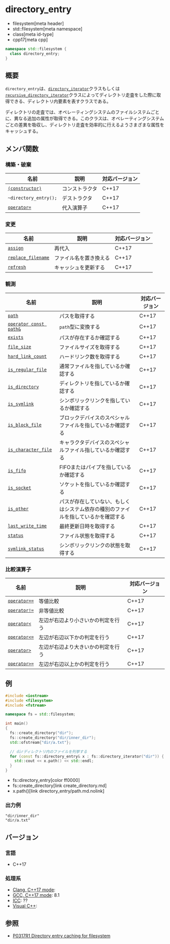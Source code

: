 # directory_entry
* filesystem[meta header]
* std::filesystem[meta namespace]
* class[meta id-type]
* cpp17[meta cpp]

```cpp
namespace std::filesystem {
  class directory_entry;
}
```

## 概要
`directory_entry`は、[`directory_iterator`](directory_iterator.md)クラスもしくは[`recursive_directory_iterator`](recursive_directory_iterator.md.nolink)クラスによってディレクトリ走査をした際に取得できる、ディレクトリ内要素を表すクラスである。

ディレクトリの走査では、オペレーティングシステムのファイルシステムごとに、異なる追加の属性が取得できる。このクラスは、オペレーティングシステムごとの差異を吸収し、ディレクトリ走査を効率的に行えるようさまざまな属性をキャッシュする。


## メンバ関数
### 構築・破棄

| 名前 | 説明 | 対応バージョン |
|------|------|-------|
| [`(constructor)`](directory_entry/op_constructor.md.nolink) | コンストラクタ | C++17 |
| `~directory_entry();`                                | デストラクタ | C++17 |
| [`operator=`](directory_entry/op_assign.md.nolink)          | 代入演算子 | C++17 |


### 変更

| 名前 | 説明 | 対応バージョン |
|------|------|-------|
| [`assign`](directory_entry/assign.md.nolink) | 再代入 | C++17 |
| [`replace_filename`](directory_entry/replace_filename.md.nolink) | ファイル名を置き換える | C++17 |
| [`refresh`](directory_entry/refresh.md.nolink) | キャッシュを更新する | C++17 |


### 観測

| 名前 | 説明 | 対応バージョン |
|------|------|-------|
| [`path`](directory_entry/path.md.nolink) | パスを取得する | C++17 |
| [`operator const path&`](directory_entry/op_path.md.nolink) | `path`型に変換する | C++17 |
| [`exists`](directory_entry/exists.md.nolink) | パスが存在するか確認する | C++17 |
| [`file_size`](directory_entry/file_size.md.nolink) | ファイルサイズを取得する | C++17 |
| [`hard_link_count`](directory_entry/hard_link_count.md.nolink) | ハードリンク数を取得する | C++17 |
| [`is_regular_file`](directory_entry/is_regular_file.md.nolink) | 通常ファイルを指しているか確認する | C++17 |
| [`is_directory`](directory_entry/is_directory.md.nolink) | ディレクトリを指しているか確認する | C++17 |
| [`is_symlink`](directory_entry/is_symlink.md.nolink) | シンボリックリンクを指しているか確認する | C++17 |
| [`is_block_file`](directory_entry/is_block_file.md.nolink) | ブロックデバイスのスペシャルファイルを指しているか確認する | C++17 |
| [`is_character_file`](directory_entry/is_character_file.md.nolink) | キャラクタデバイスのスペシャルファイル指しているか確認する | C++17 |
| [`is_fifo`](directory_entry/is_fifo.md.nolink) | FIFOまたはパイプを指しているか確認する | C++17 |
| [`is_socket`](directory_entry/is_socket.md.nolink) | ソケットを指しているか確認する | C++17 |
| [`is_other`](directory_entry/is_other.md.nolink) | パスが存在していない、もしくはシステム依存の種別のファイルを指しているかを確認する | C++17 |
| [`last_write_time`](directory_entry/last_write_time.md.nolink) | 最終更新日時を取得する | C++17 |
| [`status`](directory_entry/status.md.nolink) | ファイル状態を取得する | C++17 |
| [`symlink_status`](directory_entry/symlink_status.md.nolink) | シンボリックリンクの状態を取得する | C++17 |


### 比較演算子

| 名前 | 説明 | 対応バージョン |
|------------------------------------------------------|-------------|-------|
| [`operator==`](directory_entry/op_equal.md.nolink)     | 等値比較 | C++17 |
| [`operator!=`](directory_entry/op_not_equal.md.nolink) | 非等値比較 | C++17 |
| [`operator<`](directory_entry/op_less.md.nolink) | 左辺が右辺より小さいかの判定を行う | C++17 |
| [`operator<=`](directory_entry/op_less_equal.md.nolink) | 左辺が右辺以下かの判定を行う | C++17 |
| [`operator>`](directory_entry/op_greater.md.nolink) | 左辺が右辺より大きいかの判定を行う | C++17 |
| [`operator>=`](directory_entry/op_greater_equal.md.nolink) | 左辺が右辺以上かの判定を行う | C++17 |


## 例
```cpp example
#include <iostream>
#include <filesystem>
#include <fstream>

namespace fs = std::filesystem;

int main()
{
  fs::create_directory("dir");
  fs::create_directory("dir/inner_dir");
  std::ofstream{"dir/a.txt"};

  // dirディレクトリ内のファイルを列挙する
  for (const fs::directory_entry& x : fs::directory_iterator("dir")) {
    std::cout << x.path() << std::endl;
  }
}
```
* fs::directory_entry[color ff0000]
* fs::create_directory[link create_directory.md]
* x.path()[link directory_entry/path.md.nolink]

### 出力例
```
"dir/inner_dir"
"dir/a.txt"
```

## バージョン
### 言語
- C++17

### 処理系
- [Clang, C++17 mode](/implementation.md#clang):
- [GCC, C++17 mode](/implementation.md#gcc): 8.1
- [ICC](/implementation.md#icc): ??
- [Visual C++](/implementation.md#visual_cpp):


## 参照
- [P0317R1 Directory entry caching for filesystem](http://www.open-std.org/jtc1/sc22/wg21/docs/papers/2016/p0317r1.html)
